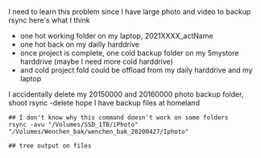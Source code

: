 I need to learn this problem since I have large photo and video to backup
rsync
here's what I think
- one hot working folder on my laptop, 2021XXXX_actName
- one hot back on my dailly harddrive
- once project is complete, one cold backup folder on my 5mystore harddrive (maybe I need more cold harddrive)
- and cold project fold could be offload from my daily harddrive and my laptop

I accidentally delete my 20150000 and 20160000 photo backup folder, shoot
rsync -delete
hope I have backup files at homeland

```shell
## I don't know why this command doesn't work on some folders
rsync -avu "/Volumes/SSD_1TB/iPhoto" "/Volumes/Wenchen_bak/wenchen_bak_20200427/Iphoto"

## tree output on files
```
